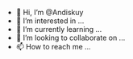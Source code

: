 - 👋 Hi, I’m @Andiskuy
- 👀 I’m interested in ...
- 🌱 I’m currently learning ...
- 💞️ I’m looking to collaborate on ...
- 📫 How to reach me ...

<!---
Andiskuy/Andiskuy is a ✨ special ✨ repository because its `README.md` (this file) appears on your GitHub profile.
You can click the Preview link to take a look at your changes.
--->
